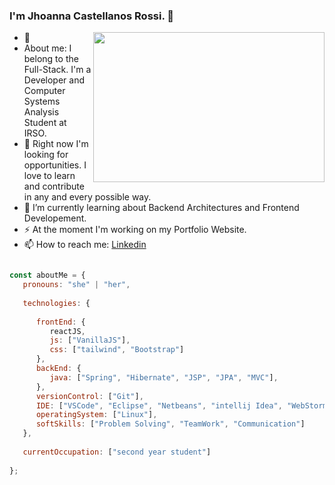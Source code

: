 ### I'm Jhoanna Castellanos Rossi. 👋

- <img src="https://i.pinimg.com/originals/10/b5/53/10b553debe94c2bf0db01f062cf93308.gif" width="370" height="240" align="right"/> 💬 
- About me: I belong to the Full-Stack. I'm a Developer and Computer Systems Analysis Student at IRSO. 
- 🔭 Right now I'm looking for opportunities. I love to learn and contribute in any and every possible way.
- 🌱 I’m currently learning about Backend Architectures and Frontend Developement.
- ⚡ At the moment I'm working on my Portfolio Website.
- 📫 How to reach me: [Linkedin](https://www.linkedin.com/in/jhoanna-castellanos/) 





```javascript

const aboutMe = {
   pronouns: "she" | "her",
   
   technologies: {
   
      frontEnd: {
         reactJS,
         js: ["VanillaJS"],
         css: ["tailwind", "Bootstrap"]
      },
      backEnd: {
         java: ["Spring", "Hibernate", "JSP", "JPA", "MVC"],
      },
      versionControl: ["Git"],
      IDE: ["VSCode", "Eclipse", "Netbeans", "intellij Idea", "WebStorm"],
      operatingSystem: ["Linux"],
      softSkills: ["Problem Solving", "TeamWork", "Communication"]
   },
   
   currentOccupation: ["second year student"]
   
};
```


